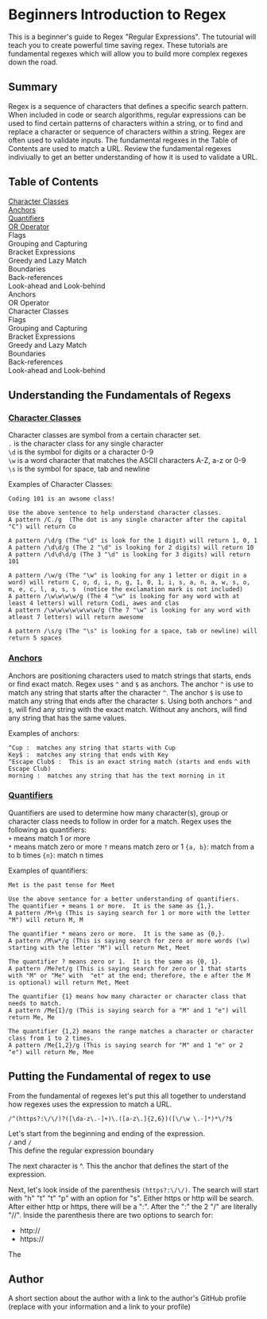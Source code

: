 # Beginners Introduction to Regex
This is a beginner's guide to Regex "Regular Expressions".  The tutourial will teach you to create powerful time saving regex.  These tutorials are fundamental regexes which will allow you to build more complex regexes down the road.  

## Summary
Regex is a sequence of characters that defines a specific search pattern.  When included in code or search algorithms, regular expressions can be used to find certain patterns of characters within a string, or to find and replace a character or sequence of characters within a string.  Regex are often used to validate inputs.  The  fundamental regexes in the Table of Contents are used to match a URL.  Review the fundamental regexes indiviually to get an better understanding of how it is used to validate a URL.

## Table of Contents  

[Character Classes](#CharacterClasses)  
[Anchors](#Anchors)   
[Quantifiers](#Quatifiers)  
[OR Operator](#OROperator)  
Flags  
Grouping and Capturing  
Bracket Expressions  
Greedy and Lazy Match  
Boundaries  
Back-references  
Look-ahead and Look-behind  
Anchors    
OR Operator  
Character Classes  
Flags  
Grouping and Capturing  
Bracket Expressions  
Greedy and Lazy Match  
Boundaries  
Back-references  
Look-ahead and Look-behind  
  
## Understanding the Fundamentals of Regexs  
  
### <ins>Character Classes<ins>  
Character classes are symbol from a certain character set.  
`.` is the character class for any single character  
`\d` is the symbol for digits or a character 0-9  
`\w` is a word character that matches the ASCII characters A-Z, a-z or 0-9  
`\s` is the symbol for space, tab and newline  
  
Examples of Character Classes:
```
Coding 101 is an awsome class!

Use the above sentence to help understand character classes.  
A pattern /C./g  (The dot is any single character after the capital "C") will return Co  

A pattern /\d/g (The "\d" is look for the 1 digit) will return 1, 0, 1 
A pattern /\d\d/g (The 2 "\d" is looking for 2 digits) will return 10
A pattern /\d\d\d/g (The 3 "\d" is looking for 3 digits) will return 101

A pattern /\w/g (The "\w" is looking for any 1 letter or digit in a word) will return C, o, d, i, n, g, 1, 0, 1, i, s, a, n, a, w, s, o, m, e, c, l, a, s, s  (notice the exclamation mark is not included)
A pattern /\w\w\w\w/g (The 4 "\w" is looking for any word with at least 4 letters) will return Codi, awes and clas 
A pattern /\w\w\w\w\w\w\w/g (The 7 "\w" is looking for any word with atleast 7 letters) will return awesome

A pattern /\s/g (The "\s" is looking for a space, tab or newline) will return 5 spaces
```


### <ins>Anchors<ins>  
Anchors are positioning characters used to match strings that starts, ends or find exact match.  Regex uses `^` and `$` as anchors.
The anchor `^` is use to match any string that starts after the character `^`.
The anchor `$` is use to match any string that ends after the character `$`.
Using both anchors `^` and `$`, will find any string with the exact match.
Without any anchors, will find any string that has the same values.

Examples of anchors:
```
^Cup :  matches any string that starts with Cup
Key$ :  matches any string that ends with Key
^Escape Club$ :  This is an exact string match (starts and ends with Escape Club)
morning :  matches any string that has the text morning in it
```
  

### <ins>Quantifiers<ins>
Quantifiers are used to determine how many character(s), group or character class needs to follow in order for a match.  Regex uses the following as quantifiers:  
`+` means match 1 or more  
`*` means match zero or more
`?` means match zero or 1
`{a, b}`: match from a to b times
`{n}`: match n times 
  
Examples of quantifiers:  
```   
Met is the past tense for Meet  

Use the above sentance for a better understanding of quantifiers.  
The quantifier + means 1 or more.  It is the same as {1,}.
A pattern /M+\g (This is saying search for 1 or more with the letter "M") will return M, M  

The quantifier * means zero or more.  It is the same as {0,}.
A pattern /M\w*/g (This is saying search for zero or more words (\w) starting with the letter "M") will return Met, Meet

The quantifier ? means zero or 1.  It is the same as {0, 1}.
A pattern /Me?et/g (This is saying search for zero or 1 that starts with "M" or "Me" with  "et" at the end; therefore, the e after the M is optional) will return Met, Meet  

The quantifier {1} means how many character or character class that needs to match.  
A pattern /Me{1}/g (This is saying search for a "M" and 1 "e") will return Me, Me

The quantifier {1,2} means the range matches a character or character class from 1 to 2 times.  
A pattern /Me{1,2}/g (This is saying search for "M" and 1 "e" or 2 "e") will return Me, Mee  
```

## Putting the Fundamental of regex to use
From the fundamental of regexes let's put this all together to understand how regexes uses the expression to match a URL.  

`/^(https?:\/\/)?([\da-z\.-]+)\.([a-z\.]{2,6})([\/\w \.-]*)*\/?$`    

Let's start from the beginning and ending of the expression.  
`/` and `/`  
This define the regular expression boundary

The next character is ^.  This the anchor that defines the start of the expression.

Next, let's look inside of the parenthesis `(https?:\/\/)`.  The search will start with "h" "t" "t" "p" with an option for "s". Either https or http will be search.  After either http or https, there will be a ":".  After the ":" the 2 "\/" are literally "//".  Inside the parenthesis there are two options to search for:

- http://
- https://

The 

## Author
A short section about the author with a link to the author's GitHub profile (replace with your information and a link to your profile)
